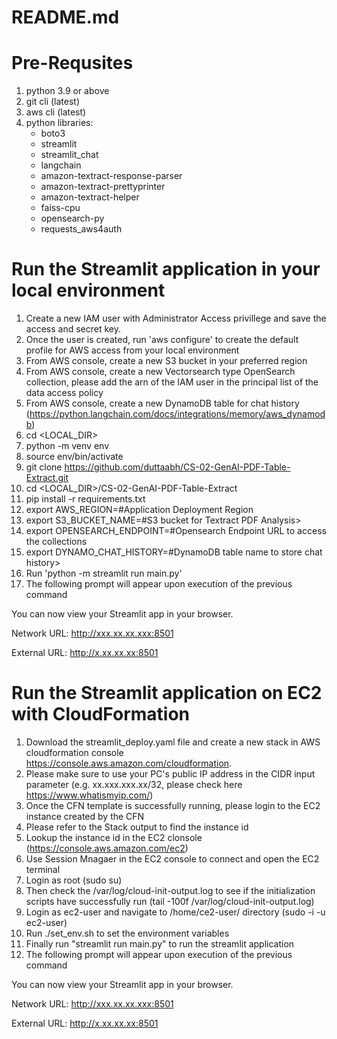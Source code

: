 # README.md

# Pre-Requsites
1. python 3.9 or above
2. git cli (latest)
3. aws cli (latest)
4. python libraries:
   * boto3
   * streamlit
   * streamlit_chat
   * langchain
   * amazon-textract-response-parser
   * amazon-textract-prettyprinter
   * amazon-textract-helper
   * faiss-cpu
   * opensearch-py
   * requests_aws4auth

# Run the Streamlit application in your local environment #
1. Create a new IAM user with Administrator Access privillege and save the access and secret key.
2. Once the user is created, run 'aws configure' to create the default profile for AWS access from your local environment
3. From AWS console, create a new S3 bucket in your preferred region
4. From AWS console, create a new Vectorsearch type OpenSearch collection, please add the arn of the IAM user in the principal list of the data access policy
5. From AWS console, create a new DynamoDB table for chat history (https://python.langchain.com/docs/integrations/memory/aws_dynamodb)
6. cd <LOCAL_DIR>
7. python -m venv env
8. source env/bin/activate
9. git clone https://github.com/duttaabh/CS-02-GenAI-PDF-Table-Extract.git
10. cd <LOCAL_DIR>/CS-02-GenAI-PDF-Table-Extract
11. pip install -r requirements.txt
12. export AWS_REGION=#Application Deployment Region
13. export S3_BUCKET_NAME=#S3 bucket for Textract PDF Analysis>
14. export OPENSEARCH_ENDPOINT=#Opensearch Endpoint URL to access the collections
15. export DYNAMO_CHAT_HISTORY=#DynamoDB table name to store chat history>
16. Run 'python -m streamlit run main.py'
17. The following prompt will appear upon execution of the previous command
  
  You can now view your Streamlit app in your browser.

  Network URL: http://xxx.xx.xx.xxx:8501
  
  External URL: http://x.xx.xx.xx:8501

# Run the Streamlit application on EC2 with CloudFormation #
1. Download the streamlit_deploy.yaml file and create a new stack in AWS cloudformation console https://console.aws.amazon.com/cloudformation.
2. Please make sure to use your PC's public IP address in the CIDR input parameter (e.g. xx.xxx.xxx.xx/32, please check here https://www.whatismyip.com/) 
3. Once the CFN template is successfully running, please login to the EC2 instance created by the CFN
4. Please refer to the Stack output to find the instance id
5. Lookup the instance id in the EC2 clonsole (https://console.aws.amazon.com/ec2)
6. Use Session Mnagaer in the EC2 console to connect and open the EC2 terminal
7. Login as root (sudo su)
8. Then check the /var/log/cloud-init-output.log to see if the initialization scripts have successfully run (tail -100f /var/log/cloud-init-output.log)
9. Login as ec2-user and navigate to /home/ce2-user/ directory (sudo -i -u ec2-user)
10. Run ./set_env.sh to set the environment variables
11. Finally run "streamlit run main.py" to run the streamlit application
12. The following prompt will appear upon execution of the previous command
  
  You can now view your Streamlit app in your browser.

  Network URL: http://xxx.xx.xx.xxx:8501
  
  External URL: http://x.xx.xx.xx:8501
